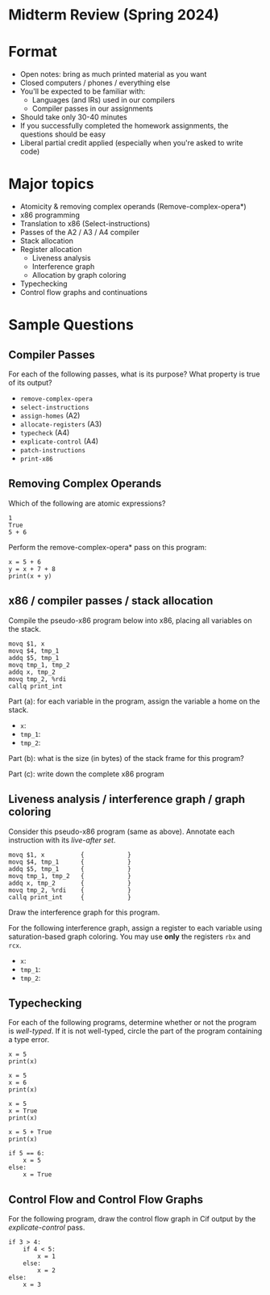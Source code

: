 # Midterm Review (Spring 2024)

# Format

- Open notes: bring as much printed material as you want
- Closed computers / phones / everything else
- You'll be expected to be familiar with:
  - Languages (and IRs) used in our compilers
  - Compiler passes in our assignments
- Should take only 30-40 minutes
- If you successfully completed the homework assignments, the questions should be easy
- Liberal partial credit applied (especially when you're asked to write code)

# Major topics

- Atomicity & removing complex operands (Remove-complex-opera*)
- x86 programming
- Translation to x86 (Select-instructions)
- Passes of the A2 / A3 / A4 compiler
- Stack allocation
- Register allocation
  - Liveness analysis
  - Interference graph
  - Allocation by graph coloring
- Typechecking
- Control flow graphs and continuations

# Sample Questions

## Compiler Passes

For each of the following passes, what is its purpose? What property
is true of its output?

- `remove-complex-opera`
- `select-instructions`
- `assign-homes` (A2)
- `allocate-registers` (A3)
- `typecheck` (A4)
- `explicate-control` (A4)
- `patch-instructions`
- `print-x86`

## Removing Complex Operands

Which of the following are atomic expressions?

    1
    True
    5 + 6

Perform the remove-complex-opera* pass on this program:

    x = 5 + 6
    y = x + 7 + 8
    print(x + y)

## x86 / compiler passes / stack allocation

Compile the pseudo-x86 program below into x86, placing all variables
on the stack.

    movq $1, x
    movq $4, tmp_1
    addq $5, tmp_1
    movq tmp_1, tmp_2
    addq x, tmp_2
    movq tmp_2, %rdi
    callq print_int


Part (a): for each variable in the program, assign the variable a home
on the stack.

- `x`:
- `tmp_1`:
- `tmp_2`:

Part (b): what is the size (in bytes) of the stack frame for this
program?

Part (c): write down the complete x86 program

## Liveness analysis / interference graph / graph coloring

Consider this pseudo-x86 program (same as above). Annotate each
instruction with its *live-after set*.

    movq $1, x          {            }
    movq $4, tmp_1      {            }
    addq $5, tmp_1      {            }
    movq tmp_1, tmp_2   {            }
    addq x, tmp_2       {            }
    movq tmp_2, %rdi    {            }
    callq print_int     {            }

Draw the interference graph for this program.

For the following interference graph, assign a register to each
variable using saturation-based graph coloring. You may use **only**
the registers `rbx` and `rcx`.

- `x`:
- `tmp_1`:
- `tmp_2`:

## Typechecking

For each of the following programs, determine whether or not the
program is *well-typed*. If it is not well-typed, circle the part of
the program containing a type error.

    x = 5
    print(x)
    
    x = 5
    x = 6
    print(x)
    
    x = 5
    x = True
    print(x)
    
    x = 5 + True
    print(x)
    
    if 5 == 6:
        x = 5
    else:
        x = True

## Control Flow and Control Flow Graphs

For the following program, draw the control flow graph in Cif output
by the *explicate-control* pass.

    if 3 > 4:
        if 4 < 5:
            x = 1
        else:
            x = 2
    else:
        x = 3


